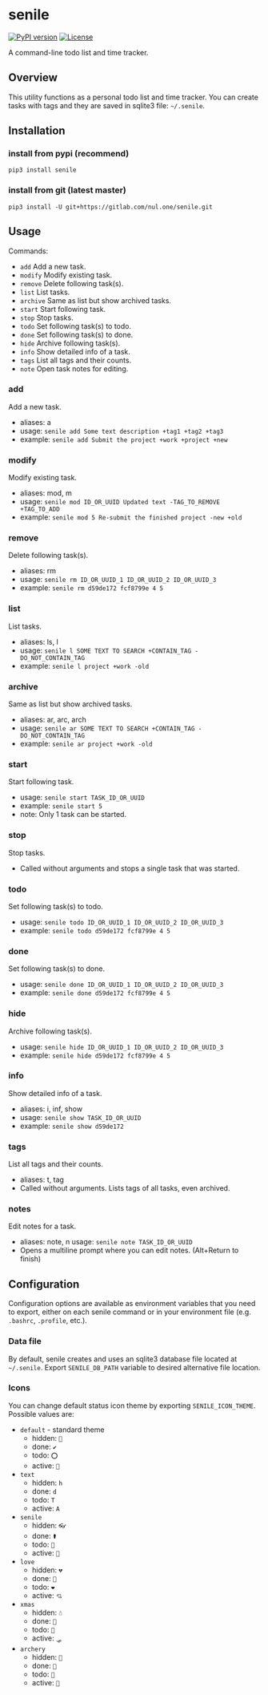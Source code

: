 
senile
==================================================
[![PyPI version](https://badge.fury.io/py/senile.svg)](https://badge.fury.io/py/senile)
[![License](https://img.shields.io/badge/License-BSD%203--Clause-blue.svg)](https://opensource.org/licenses/BSD-3-Clause)

A command-line todo list and time tracker.

Overview
-------------------------

This utility functions as a personal todo list and time tracker. You can create tasks with tags and they are saved in sqlite3 file: `~/.senile`.

Installation
-------------------------

### install from pypi (recommend)
`pip3 install senile`

### install from git (latest master)
`pip3 install -U git+https://gitlab.com/nul.one/senile.git`

Usage
-------------------------

Commands:

- `add` Add a new task.
- `modify` Modify existing task.
- `remove` Delete following task(s).
- `list` List tasks.
- `archive` Same as list but show archived tasks.
- `start` Start following task.
- `stop` Stop tasks.
- `todo` Set following task(s) to todo.
- `done` Set following task(s) to done.
- `hide` Archive following task(s).
- `info` Show detailed info of a task.
- `tags` List all tags and their counts.
- `note` Open task notes for editing.

### add

Add a new task.

- aliases: a
- usage: `senile add Some text description +tag1 +tag2 +tag3`
- example: `senile add Submit the project +work +project +new`

### modify

Modify existing task.

- aliases: mod, m
- usage: `senile mod ID_OR_UUID Updated text -TAG_TO_REMOVE +TAG_TO_ADD`
- example: `senile mod 5 Re-submit the finished project -new +old`


### remove

Delete following task(s).

- aliases: rm
- usage: `senile rm ID_OR_UUID_1 ID_OR_UUID_2 ID_OR_UUID_3`
- example: `senile rm d59de172 fcf8799e 4 5`

### list

List tasks.

- aliases: ls, l
- usage: `senile l SOME TEXT TO SEARCH +CONTAIN_TAG -DO_NOT_CONTAIN_TAG`
- example: `senile l project +work -old`

### archive

Same as list but show archived tasks.

- aliases: ar, arc, arch
- usage: `senile ar SOME TEXT TO SEARCH +CONTAIN_TAG -DO_NOT_CONTAIN_TAG`
- example: `senile ar project +work -old`

### start

Start following task.

- usage: `senile start TASK_ID_OR_UUID`
- example: `senile start 5`
- note: Only 1 task can be started.

### stop

Stop tasks.

- Called without arguments and stops a single task that was started.

### todo

Set following task(s) to todo.

- usage: `senile todo ID_OR_UUID_1 ID_OR_UUID_2 ID_OR_UUID_3`
- example: `senile todo d59de172 fcf8799e 4 5`

### done

Set following task(s) to done.

- usage: `senile done ID_OR_UUID_1 ID_OR_UUID_2 ID_OR_UUID_3`
- example: `senile done d59de172 fcf8799e 4 5`

### hide

Archive following task(s).

- usage: `senile hide ID_OR_UUID_1 ID_OR_UUID_2 ID_OR_UUID_3`
- example: `senile hide d59de172 fcf8799e 4 5`

### info

Show detailed info of a task.

- aliases: i, inf, show
- usage: `senile show TASK_ID_OR_UUID`
- example: `senile show d59de172`

### tags

List all tags and their counts.

- aliases: t, tag
- Called without arguments. Lists tags of all tasks, even archived.

### notes

Edit notes for a task.

- aliases: note, n usage: `senile note TASK_ID_OR_UUID`
- Opens a multiline prompt where you can edit notes. (Alt+Return to finish)


Configuration
-------------------------

Configuration options are available as environment variables that you need to export, either on each senile command or in your environment file (e.g. `.bashrc`, `.profile`, etc.).

### Data file

By default, senile creates and uses an sqlite3 database file located at `~/.senile`.
Export `SENILE_DB_PATH` variable to desired alternative file location.

### Icons

You can change default status icon theme by exporting `SENILE_ICON_THEME`.
Possible values are:

- `default` - standard theme
    - hidden: `👻`
    - done: `✔️ `
    - todo: `⭕`
    - active: `🔴`
- `text`
    - hidden: `h`
    - done: `d`
    - todo: `T`
    - active: `A`
- `senile`
    - hidden: `👓`
    - done: `⚰️ `
    - todo: `📰`
    - active: `🧠`
- `love`
    - hidden: `💔`
    - done: `💖`
    - todo: `❤️ `
    - active: `💘`
- `xmas`
    - hidden: `☃️ `
    - done: `🎁`
    - todo: `🎄`
    - active: `🛷`
- `archery`
    - hidden: `🐺`
    - done: `🏅`
    - todo: `🎯`
    - active: `🏹`


